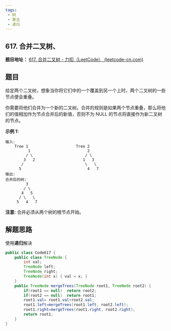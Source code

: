 ```yaml
---
tags:
 - 树
 - 算法	
 - 递归
---
```




## 617. 合并二叉树、

**题目地址：** [617. 合并二叉树 - 力扣（LeetCode） (leetcode-cn.com)](https://leetcode-cn.com/problems/merge-two-binary-trees/)

## 题目

给定两个二叉树，想象当你将它们中的一个覆盖到另一个上时，两个二叉树的一些节点便会重叠。

你需要将他们合并为一个新的二叉树。合并的规则是如果两个节点重叠，那么将他们的值相加作为节点合并后的新值，否则不为 NULL 的节点将直接作为新二叉树的节点。

**示例 1:**

```
输入: 
	Tree 1                     Tree 2                  
          1                         2                             
         / \                       / \                            
        3   2                     1   3                        
       /                           \   \                      
      5                             4   7                  
输出: 
合并后的树:
	     3
	    / \
	   4   5
	  / \   \ 
	 5   4   7
```

**注意:** 合并必须从两个树的根节点开始。

## 解题思路

使用**递归**解决

```java
public class Code617 {
    public class TreeNode {
        int val;
        TreeNode left;
        TreeNode right;
        TreeNode(int x) { val = x; }
    }
    public TreeNode mergeTrees(TreeNode root1, TreeNode root2) {
        if(root1 == null)  return root2;
        if(root2 == null)  return root1;
        root1.val= root1.val+root2.val;
        root1.left=mergeTrees(root1.left, root2.left);
        root1.right=mergeTrees(root1.right, root2.right);
        return root1;
    }
}
```

